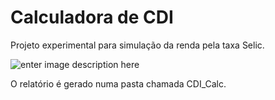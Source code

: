 # Calculadora de CDI

Projeto experimental para simulação da renda pela taxa Selic.

![enter image description here](https://i.imgur.com/yu1Oocf.png)

O relatório é gerado numa pasta chamada CDI_Calc.